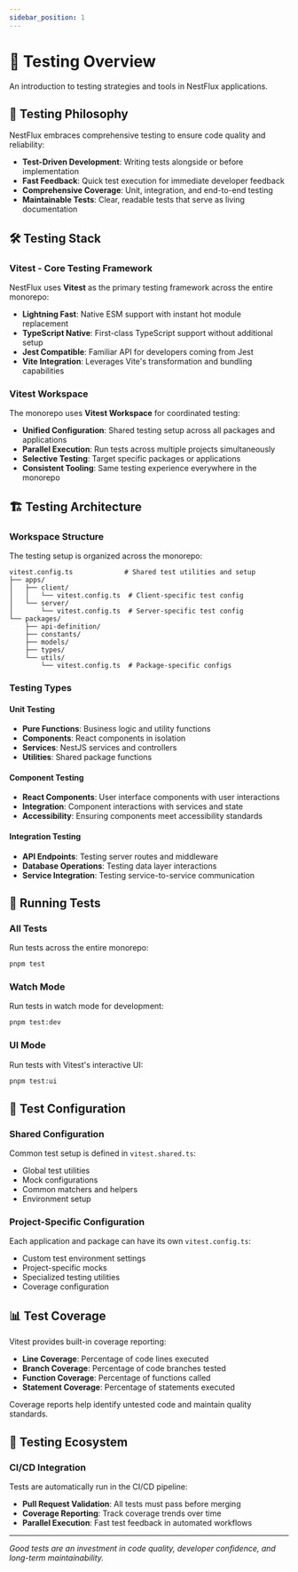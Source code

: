 ```yaml
---
sidebar_position: 1
---
```


# 🧪 Testing Overview

An introduction to testing strategies and tools in NestFlux applications.

## 🎯 Testing Philosophy

NestFlux embraces comprehensive testing to ensure code quality and reliability:

- **Test-Driven Development**: Writing tests alongside or before implementation
- **Fast Feedback**: Quick test execution for immediate developer feedback
- **Comprehensive Coverage**: Unit, integration, and end-to-end testing
- **Maintainable Tests**: Clear, readable tests that serve as living documentation

## 🛠️ Testing Stack

### Vitest - Core Testing Framework

NestFlux uses **Vitest** as the primary testing framework across the entire monorepo:

- **Lightning Fast**: Native ESM support with instant hot module replacement
- **TypeScript Native**: First-class TypeScript support without additional setup
- **Jest Compatible**: Familiar API for developers coming from Jest
- **Vite Integration**: Leverages Vite's transformation and bundling capabilities

### Vitest Workspace

The monorepo uses **Vitest Workspace** for coordinated testing:

- **Unified Configuration**: Shared testing setup across all packages and applications
- **Parallel Execution**: Run tests across multiple projects simultaneously
- **Selective Testing**: Target specific packages or applications
- **Consistent Tooling**: Same testing experience everywhere in the monorepo

## 🏗️ Testing Architecture

### Workspace Structure

The testing setup is organized across the monorepo:

```
vitest.config.ts             # Shared test utilities and setup
├── apps/
│   ├── client/
│   │   └── vitest.config.ts  # Client-specific test config
│   └── server/
│       └── vitest.config.ts  # Server-specific test config
└── packages/
    ├── api-definition/
    ├── constants/
    ├── models/
    ├── types/
    └── utils/
        └── vitest.config.ts  # Package-specific configs
```

### Testing Types

#### Unit Testing
- **Pure Functions**: Business logic and utility functions
- **Components**: React components in isolation
- **Services**: NestJS services and controllers
- **Utilities**: Shared package functions

#### Component Testing
- **React Components**: User interface components with user interactions
- **Integration**: Component interactions with services and state
- **Accessibility**: Ensuring components meet accessibility standards

#### Integration Testing
- **API Endpoints**: Testing server routes and middleware
- **Database Operations**: Testing data layer interactions
- **Service Integration**: Testing service-to-service communication

## 🚀 Running Tests

### All Tests

Run tests across the entire monorepo:

```bash
pnpm test
```

### Watch Mode

Run tests in watch mode for development:

```bash
pnpm test:dev
```

### UI Mode

Run tests with Vitest's interactive UI:

```bash
pnpm test:ui
```

## 🔧 Test Configuration

### Shared Configuration

Common test setup is defined in `vitest.shared.ts`:
- Global test utilities
- Mock configurations
- Common matchers and helpers
- Environment setup

### Project-Specific Configuration

Each application and package can have its own `vitest.config.ts`:
- Custom test environment settings
- Project-specific mocks
- Specialized testing utilities
- Coverage configuration

## 📊 Test Coverage

Vitest provides built-in coverage reporting:

- **Line Coverage**: Percentage of code lines executed
- **Branch Coverage**: Percentage of code branches tested
- **Function Coverage**: Percentage of functions called
- **Statement Coverage**: Percentage of statements executed

Coverage reports help identify untested code and maintain quality standards.

## 🧩 Testing Ecosystem

### CI/CD Integration

Tests are automatically run in the CI/CD pipeline:
- **Pull Request Validation**: All tests must pass before merging
- **Coverage Reporting**: Track coverage trends over time
- **Parallel Execution**: Fast test feedback in automated workflows

---

*Good tests are an investment in code quality, developer confidence, and long-term maintainability.*
